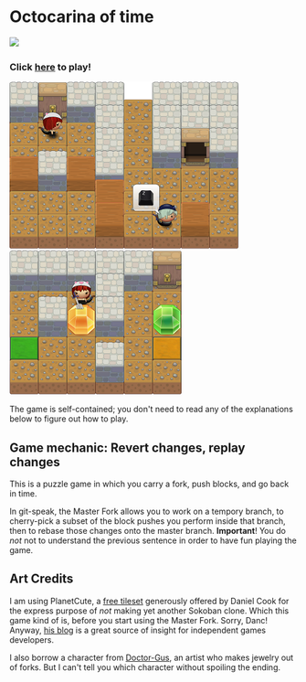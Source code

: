# Octocarina of time

![](http://gelisam.com/octocarina/img/README/octocat-link-small.png) 

### Click [here](http://gelisam.com/octocarina) to play!

![](img/README/screenshot1.png) ![](img/README/screenshot2.png) 

The game is self-contained; you don't need to read any of the explanations below to figure out how to play.


## Game mechanic: Revert changes, replay changes

This is a puzzle game in which you carry a fork, push blocks, and go back in time.

In git-speak, the Master Fork allows you to work on a tempory branch, to cherry-pick a subset of the block pushes you perform inside that branch, then to rebase those changes onto the master branch. **Important**! You do *not* not to understand the previous sentence in order to have fun playing the game.


## Art Credits

I am using PlanetCute, a [free tileset](http://www.lostgarden.com/2007/05/dancs-miraculously-flexible-game.html) generously offered by Daniel Cook for the express purpose of *not* making yet another Sokoban clone. Which this game kind of is, before you start using the Master Fork. Sorry, Danc! Anyway, [his blog](http://www.lostgarden.com/) is a great source of insight for independent games developers.

I also borrow a character from <a href="http://doctor-gus.deviantart.com/">Doctor-Gus</a>, an artist who makes jewelry out of forks. But I can't tell you which character without spoiling the ending.
